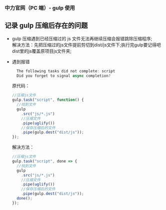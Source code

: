 ### 中力官网（PC 端）- gulp 使用

## 记录 gulp 压缩后存在的问题

- gulp 压缩遇到已经压缩过的 js 文件无法再继续压缩会报错跳除压缩程序;  
  解决方法：先把压缩过的js文件提前剪切到dist/js文件下;执行完gulp要记得吧dist里的js覆盖原项目js文件夹;

- 遇到报错

  ```js
    The following tasks did not complete: script
    Did you forget to signal async completion?
  ```

  原代码：

  ```js
  //压缩js文件
  gulp.task("script", function() {
    //找到文件
    gulp
      .src("js/*.js")
      //压缩文件
      .pipe(uglify())
      //保存压缩后的文件
      .pipe(gulp.dest("dist/js"));
  });
  ```

  解决方法：

  ```js
  //压缩js文件
  gulp.task("script", done => {
    //找到文件
    gulp
      .src("js/*.js")
      //压缩文件
      .pipe(uglify())
      //保存压缩后的文件
      .pipe(gulp.dest("dist/js"));
    done();
  });
  ```
